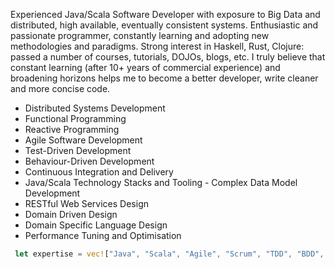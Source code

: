 Experienced Java/Scala Software Developer with exposure to Big Data and distributed, high available, eventually consistent systems. Enthusiastic and passionate programmer, constantly learning and adopting new methodologies and paradigms. Strong interest in Haskell, Rust, Clojure: passed a number of courses, tutorials, DOJOs, blogs, etc. I truly believe that constant learning (after 10+ years of commercial experience) and broadening horizons helps me to become a better developer, write cleaner and more concise code.

- Distributed Systems Development 
- Functional Programming
- Reactive Programming
- Agile Software Development
- Test-Driven Development
- Behaviour-Driven Development
- Continuous Integration and Delivery
- Java/Scala Technology Stacks and Tooling - Complex Data Model Development
- RESTful Web Services Design
- Domain Driven Design
- Domain Specific Language Design
- Performance Tuning and Optimisation

```rust
 let expertise = vec!["Java", "Scala", "Agile", "Scrum", "TDD", "BDD", "DDD", "SOA", "REST", "CI/CD", "IoC/DI", "Spark", "Kafka", "Cassandra", "Hadoop", "HDFS"];
```
